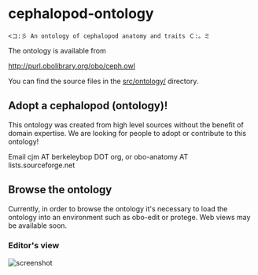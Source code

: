# cephalopod-ontology

```
<コ:彡 An ontology of cephalopod anatomy and traits Ｃ:。ミ
```

The ontology is available from

  http://purl.obolibrary.org/obo/ceph.owl

You can find the source files in the [src/ontology/](https://github.com/obophenotype/cephalopod-ontology/tree/master/src/ontology) directory.

## Adopt a cephalopod (ontology)!

This ontology was created from high level sources without the benefit
of domain expertise. We are looking for people to adopt or contribute
to this ontology!

Email cjm AT berkeleybop DOT org, or obo-anatomy AT lists.sourceforge.net

## Browse the ontology

Currently, in order to browse the ontology it's necessary to load the
ontology into an environment such as obo-edit or protege. Web views
may be available soon.

### Editor's view

![screenshot](https://raw.github.com/obophenotype/cephalopod-ontology/master/images/screenshots/ceph-protege.png)
